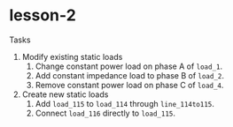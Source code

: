 # lesson-2

Tasks
1. Modify existing static loads
    1. Change constant power load on phase A of `load_1`.
    2. Add constant impedance load to phase B of `load_2`.
    3. Remove constant power load on phase C of `load_4`.
2. Create new static loads
     1. Add `load_115` to `load_114` through `line_114to115`.
     2. Connect `load_116` directly to `load_115`.
